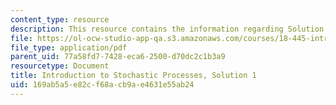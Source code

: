```yaml
---
content_type: resource
description: This resource contains the information regarding Solution 1.
file: https://ol-ocw-studio-app-qa.s3.amazonaws.com/courses/18-445-introduction-to-stochastic-processes-spring-2015/169ab5a5e82cf68acb9ae4631e55ab24_MIT18_445S15_homework1_sol.pdf
file_type: application/pdf
parent_uid: 77a58fd7-7428-eca6-2500-d70dc2c1b3a9
resourcetype: Document
title: Introduction to Stochastic Processes, Solution 1
uid: 169ab5a5-e82c-f68a-cb9a-e4631e55ab24
---
```


